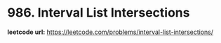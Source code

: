 # 986. Interval List Intersections

**leetcode url:** https://leetcode.com/problems/interval-list-intersections/
